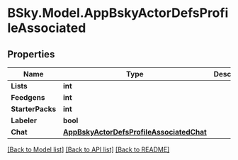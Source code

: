 # BSky.Model.AppBskyActorDefsProfileAssociated

## Properties

Name | Type | Description | Notes
------------ | ------------- | ------------- | -------------
**Lists** | **int** |  | [optional] 
**Feedgens** | **int** |  | [optional] 
**StarterPacks** | **int** |  | [optional] 
**Labeler** | **bool** |  | [optional] 
**Chat** | [**AppBskyActorDefsProfileAssociatedChat**](AppBskyActorDefsProfileAssociatedChat.md) |  | [optional] 

[[Back to Model list]](../README.md#documentation-for-models) [[Back to API list]](../README.md#documentation-for-api-endpoints) [[Back to README]](../README.md)

